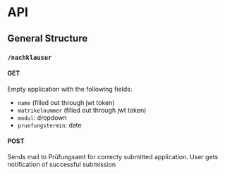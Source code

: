 # API

## General Structure

### `/nachklausur`

#### GET
Empty application with the following fields:
- `name` (filled out through jwt token)
- `matrikelnummer` (filled out through jwt token)
- `modul`: dropdown
- `pruefungstermin`: date

#### POST
Sends mail to Prüfungsamt for correcty submitted application.
User gets notification of successful submission
